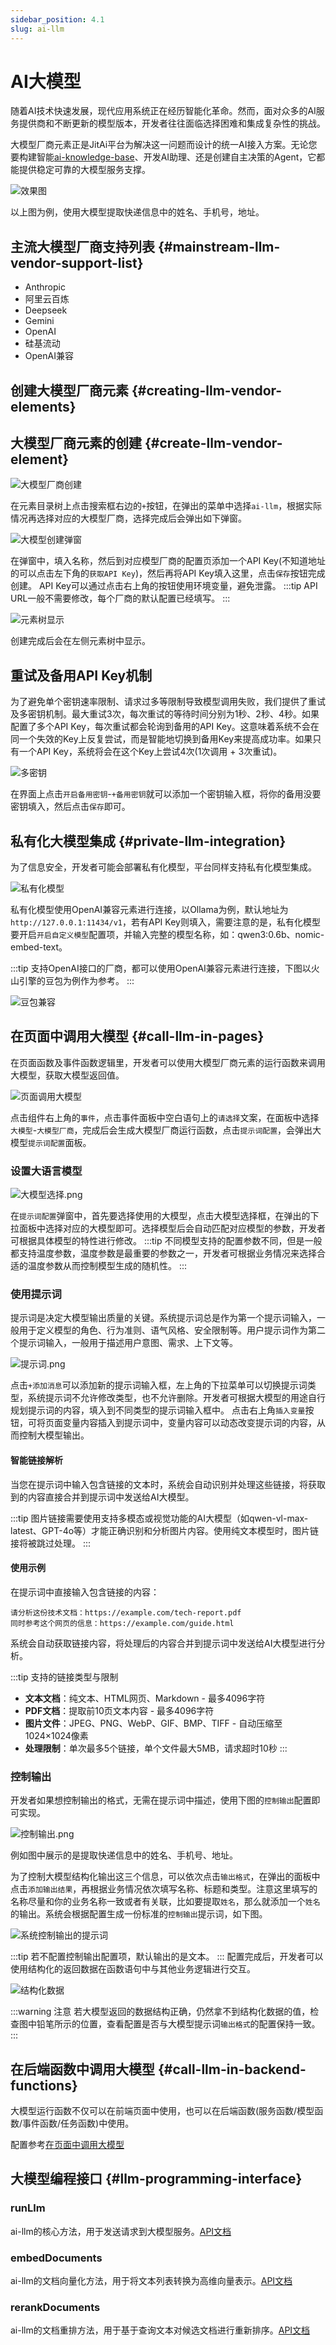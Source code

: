 ```yaml
---
sidebar_position: 4.1
slug: ai-llm
---
```


# AI大模型
随着AI技术快速发展，现代应用系统正在经历智能化革命。然而，面对众多的AI服务提供商和不断更新的模型版本，开发者往往面临选择困难和集成复杂性的挑战。

大模型厂商元素正是JitAi平台为解决这一问题而设计的统一AI接入方案。无论您要构建智能[ai-knowledge-base](./ai-knowledge-base)、开发AI助理、还是创建自主决策的Agent，它都能提供稳定可靠的大模型服务支撑。

![效果图](./img/1/effect-diagram.gif)

以上图为例，使用大模型提取快递信息中的姓名、手机号，地址。

## 主流大模型厂商支持列表 {#mainstream-llm-vendor-support-list}
*   Anthropic
*   阿里云百炼
*   Deepseek
*   Gemini
*   OpenAI
*   硅基流动
*   OpenAI兼容

## 创建大模型厂商元素 {#creating-llm-vendor-elements}
## 大模型厂商元素的创建 {#create-llm-vendor-element}
![大模型厂商创建](./img/1/large-model-creation.png)

在元素目录树上点击搜索框右边的`+`按钮，在弹出的菜单中选择`ai-llm`，根据实际情况再选择对应的大模型厂商，选择完成后会弹出如下弹窗。

![大模型创建弹窗](./img/1/large-model-create-popup.png)

在弹窗中，填入名称，然后到对应模型厂商的配置页添加一个API Key(不知道地址的可以点击左下角的`获取API Key`)，然后再将API Key填入这里，点击`保存`按钮完成创建。
API Key可以通过点击右上角的按钮使用环境变量，避免泄露。
:::tip
API URL一般不需要修改，每个厂商的默认配置已经填写。
:::

![元素树显示](./img/1/element-tree-display.png)

创建完成后会在左侧元素树中显示。

## 重试及备用API Key机制
为了避免单个密钥速率限制、请求过多等限制导致模型调用失败，我们提供了重试及多密钥机制。最大重试3次，每次重试的等待时间分别为1秒、2秒、4秒。如果配置了多个API Key，每次重试都会轮询到备用的API Key。这意味着系统不会在同一个失效的Key上反复尝试，而是智能地切换到备用Key来提高成功率。如果只有一个API Key，系统将会在这个Key上尝试4次(1次调用 + 3次重试)。

![多密钥](./img/1/multi-keys.png)

在界面上点击`开启备用密钥`-`+备用密钥`就可以添加一个密钥输入框，将你的备用没要密钥填入，然后点击`保存`即可。

## 私有化大模型集成 {#private-llm-integration}
为了信息安全，开发者可能会部署私有化模型，平台同样支持私有化模型集成。

![私有化模型](./img/1/private-model.png)

私有化模型使用OpenAI兼容元素进行连接，以Ollama为例，默认地址为`http://127.0.0.1:11434/v1`，若有API Key则填入，需要注意的是，私有化模型要开启`开启自定义模型`配置项，并输入完整的模型名称，如：qwen3:0.6b、nomic-embed-text。

:::tip
支持OpenAI接口的厂商，都可以使用OpenAI兼容元素进行连接，下图以火山引擎的豆包为例作为参考。
:::

![豆包兼容](./img/1/doubao-compatibility.png)

## 在页面中调用大模型 {#call-llm-in-pages}
在页面函数及事件函数逻辑里，开发者可以使用大模型厂商元素的运行函数来调用大模型，获取大模型返回值。

![页面调用大模型](./img/1/page-call-large-model.gif)

点击组件右上角的`事件`，点击事件面板中空白语句上的`请选择`文案，在面板中选择`大模型`-`大模型厂商`，完成后会生成大模型厂商运行函数，点击`提示词配置`，会弹出大模型`提示词配置`面板。

### 设置大语言模型
![大模型选择.png](./img/1/large-model-selection.png)

在`提示词配置`弹窗中，首先要选择使用的大模型，点击大模型选择框，在弹出的下拉面板中选择对应的大模型即可。选择模型后会自动匹配对应模型的参数，开发者可根据具体模型的特性进行修改。
:::tip
不同模型支持的配置参数不同，但是一般都支持温度参数，温度参数是最重要的参数之一，开发者可根据业务情况来选择合适的温度参数从而控制模型生成的随机性。
:::

### 使用提示词
提示词是决定大模型输出质量的关键。系统提示词总是作为第一个提示词输入，一般用于定义模型的角色、行为准则、语气风格、安全限制等。用户提示词作为第二个提示词输入，一般用于描述用户意图、需求、上下文等。

![提示词.png](./img/1/prompts.png)

点击`+添加消息`可以添加新的提示词输入框，左上角的下拉菜单可以切换提示词类型，系统提示词不允许修改类型，也不允许删除。开发者可根据大模型的用途自行规划提示词的内容，填入到不同类型的提示词输入框中。
点击右上角`插入变量`按钮，可将页面变量内容插入到提示词中，变量内容可以动态改变提示词的内容，从而控制大模型输出。


#### 智能链接解析
当您在提示词中输入包含链接的文本时，系统会自动识别并处理这些链接，将获取到的内容直接合并到提示词中发送给AI大模型。

:::tip
图片链接需要使用支持多模态或视觉功能的AI大模型（如qwen-vl-max-latest、GPT-4o等）才能正确识别和分析图片内容。使用纯文本模型时，图片链接将被跳过处理。
:::

#### 使用示例
在提示词中直接输入包含链接的内容：

```
请分析这份技术文档：https://example.com/tech-report.pdf
同时参考这个网页的信息：https://example.com/guide.html
```

系统会自动获取链接内容，将处理后的内容合并到提示词中发送给AI大模型进行分析。

:::tip 支持的链接类型与限制
- **文本文档**：纯文本、HTML网页、Markdown - 最多4096字符
- **PDF文档**：提取前10页文本内容 - 最多4096字符
- **图片文件**：JPEG、PNG、WebP、GIF、BMP、TIFF - 自动压缩至1024×1024像素
- **处理限制**：单次最多5个链接，单个文件最大5MB，请求超时10秒
:::


### 控制输出
开发者如果想控制输出的格式，无需在提示词中描述，使用下图的`控制输出`配置即可实现。

![控制输出.png](./img/1/control-output.gif)

例如图中展示的是提取快递信息中的姓名、手机号、地址。

为了控制大模型结构化输出这三个信息，可以依次点击`输出格式`，在弹出的面板中点击`添加输出结果`，再根据业务情况依次填写名称、标题和类型。注意这里填写的名称尽量和你的业务名称一致或者有关联，比如要提取`姓名`，那么就添加一个`姓名`的输出。系统会根据配置生成一份标准的`控制输出`提示词，如下图。

![系统控制输出的提示词](./img/1/system-control-output-prompts.png)

:::tip
若不配置控制输出配置项，默认输出的是文本。
:::
配置完成后，开发者可以使用结构化的返回数据在函数语句中与其他业务逻辑进行交互。

![结构化数据](./img/1/structured-data.png)

:::warning 注意
若大模型返回的数据结构正确，仍然拿不到结构化数据的值，检查图中铅笔所示的位置，查看配置是否与大模型提示词`输出格式`的配置保持一致。
:::

## 在后端函数中调用大模型 {#call-llm-in-backend-functions}
大模型运行函数不仅可以在前端页面中使用，也可以在后端函数(服务函数/模型函数/事件函数/任务函数)中使用。

配置参考[在页面中调用大模型](#call-llm-in-pages)
## 大模型编程接口 {#llm-programming-interface}
### runLlm
ai-llm的核心方法，用于发送请求到大模型服务。[API文档](../reference/framework/JitAi/ai-large-models#runllm)

### embedDocuments
ai-llm的文档向量化方法，用于将文本列表转换为高维向量表示。[API文档](../reference/framework/JitAi/ai-large-models#embeddocuments)

### rerankDocuments
ai-llm的文档重排方法，用于基于查询文本对候选文档进行重新排序。[API文档](../reference/framework/JitAi/ai-large-models#rerankdocuments)

